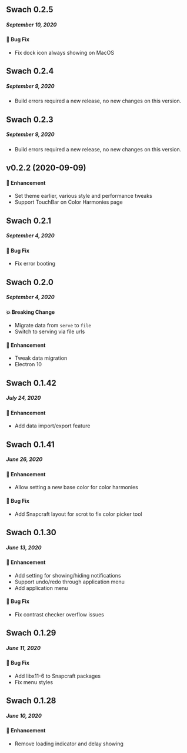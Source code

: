 ## Swach 0.2.5

##### September 10, 2020

#### 🐛 Bug Fix
* Fix dock icon always showing on MacOS

## Swach 0.2.4

##### September 9, 2020

* Build errors required a new release, no new changes on this version.

## Swach 0.2.3

##### September 9, 2020

* Build errors required a new release, no new changes on this version.

## v0.2.2 (2020-09-09)

#### 🚀 Enhancement
* Set theme earlier, various style and performance tweaks
* Support TouchBar on Color Harmonies page

## Swach 0.2.1

##### September 4, 2020

#### 🐛 Bug Fix
* Fix error booting

## Swach 0.2.0

##### September 4, 2020

#### 💥 Breaking Change
* Migrate data from `serve` to `file`
* Switch to serving via file urls

#### 🚀 Enhancement
* Tweak data migration
* Electron 10

## Swach 0.1.42

##### July 24, 2020

#### 🚀 Enhancement
* Add data import/export feature

## Swach 0.1.41

##### June 26, 2020

#### 🚀 Enhancement
* Allow setting a new base color for color harmonies

#### 🐛 Bug Fix
* Add Snapcraft layout for scrot to fix color picker tool

## Swach 0.1.30 

##### June 13, 2020

#### 🚀 Enhancement
* Add setting for showing/hiding notifications
* Support undo/redo through application menu
* Add application menu

#### 🐛 Bug Fix
* Fix contrast checker overflow issues

## Swach 0.1.29 

##### June 11, 2020

#### 🐛 Bug Fix
* Add libx11-6 to Snapcraft packages
* Fix menu styles

## Swach 0.1.28

##### June 10, 2020

#### 🚀 Enhancement
* Remove loading indicator and delay showing
